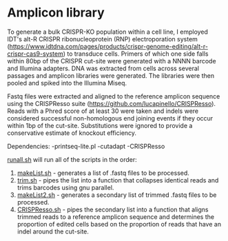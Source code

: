 Amplicon library
================

To generate a bulk CRISPR-KO population within a cell line, I employed IDT's alt-R CRISPR ribonucleoprotein (RNP) electroporation system (https://www.idtdna.com/pages/products/crispr-genome-editing/alt-r-crispr-cas9-system) to transduce cells. Primers of which one side falls within 80bp of the CRISPR cut-site were generated with a NNNN barcode and Illumina adapters. DNA was extracted from cells across several passages and amplicon libraries were generated. The libraries were then pooled and spiked into the Illumina Miseq.

Fastq files were extracted and aligned to the reference amplicon sequence using the CRISPResso suite (https://github.com/lucapinello/CRISPResso). Reads with a Phred score of at least 30 were taken and indels were considered successful non-homologous end joining events if they occur within 1bp of the cut-site. Substitutions were ignored to provide a conservative estimate of knockout efficiency.

Dependencies:
-printseq-lite.pl
-cutadapt
-CRISPResso

[runall.sh](https://github.com/Jwong684/bioinformatics/tree/master/ampliconLib/runall.sh) will run all of the scripts in the order:
1) [makeList.sh](https://github.com/Jwong684/bioinformatics/tree/master/ampliconLib/makeList.sh) - generates a list of .fastq files to be processed.
2) [trim.sh](https://github.com/Jwong684/bioinformatics/tree/master/ampliconLib/trim.sh) - pipes the list into a function that collapses identical reads and trims barcodes using gnu parallel.
3) [makeList2.sh](https://github.com/Jwong684/bioinformatics/tree/master/ampliconLib/makeList2.sh) - generates a secondary list of trimmed .fastq files to be processed.
4) [CRISPResso.sh](https://github.com/Jwong684/bioinformatics/tree/master/ampliconLib/CRISPResso.sh) - pipes the secondary list into a function that aligns trimmed reads to a reference amplicon sequence and determines the proportion of edited cells based on the proportion of reads that have an indel around the cut-site.